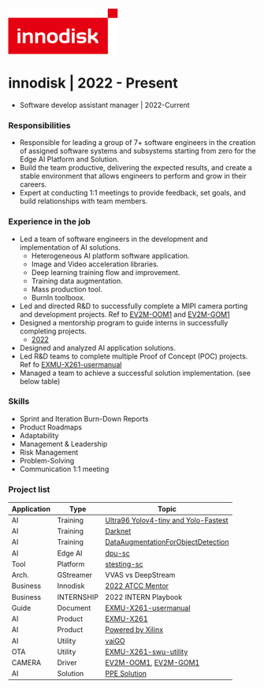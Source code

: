 ![logo](./../img/innodisk_logo.png)  

# innodisk | 2022 - Present
- Software develop assistant manager | 2022-Current    


### Responsibilities
- Responsible for leading a group of 7+ software engineers in the creation of assigned software systems and subsystems starting from zero for the Edge AI Platform and Solution.
- Build the team productive, delivering the expected results, and create a stable environment that allows engineers to perform and grow in their careers.
- Expert at conducting 1:1 meetings to provide feedback, set goals, and build relationships with team members.

### Experience in the job
- Led a team of software engineers in the development and implementation of AI solutions.
	- Heterogeneous AI platform software application.
	- Image and Video acceleration libraries.
	- Deep learning training flow and improvement.
	- Training data augmentation. 
	- Mass production tool.
	- BurnIn toolboox.
- Led and directed R&D to successfully complete a MIPI camera porting and development projects. Ref to [EV2M-OOM1](https://www.innodisk.com/en/products/embedded-peripheral/camera-module/ev2m-oom1) and [EV2M-GOM1](https://www.innodisk.com/en/products/embedded-peripheral/camera-module/ev2m-gom1)
- Designed a mentorship program to guide interns in successfully completing projects.
	- [2022](https://www.youtube.com/watch?v=EgwOABjZdh8)
- Designed and analyzed AI application solutions.
- Led R&D teams to complete multiple Proof of Concept (POC) projects. Ref fo [EXMU-X261-usermanual](https://github.com/InnoIPA/EXMU-X261-usermanual) 
- Managed a team to achieve a successful solution implementation. (see below table)

### Skills
- Sprint and Iteration Burn-Down Reports
- Product Roadmaps
- Adaptability
- Management & Leadership
- Risk Management
- Problem-Solving
- Communication 1:1 meeting


### Project list
Application | Type | Topic 
--- | --- | --- | 
AI | Training | [Ultra96 Yolov4-tiny and Yolo-Fastest](https://github.com/aiotads/Ultra96-Yolov4-tiny-and-Yolo-Fastest)
AI | Training | [Darknet](https://github.com/aiotads/darknet)
AI | Training | [DataAugmentationForObjectDetection](https://github.com/aiotads/DataAugmentationForObjectDetection)
AI | Edge AI | [dpu-sc](https://github.com/InnoIPA/dpu-sc)
Tool | Platform | [stesting-sc](https://github.com/InnoIPA/stesting-sc)
Arch. | GStreamer | VVAS vs DeepStream
Business | Innodisk  | [2022 ATCC Mentor](https://www.atcc.co/)
Business | INTERNSHIP  | 2022 INTERN Playbook
Guide | Document | [EXMU-X261-usermanual](https://github.com/InnoIPA/EXMU-X261-usermanual)
AI | Product | [EXMU-X261](https://www.innodisk.com/en/products/embedded-peripheral/fpga/exmu-x261)
AI | Product | [Powered by Xilinx](https://www.xilinx.com/video/corporate/innodisk-machine-vision-solution-kit-powered-by-amd-kria-som.html)
AI | Utility | [vaiGO](https://github.com/InnoIPA/vaiGO)
OTA | Utility | [EXMU-X261-swu-utility](https://github.com/InnoIPA/EXMU-X261-swu-utility)
CAMERA | Driver | [EV2M-OOM1](https://www.innodisk.com/en/products/embedded-peripheral/camera-module/ev2m-oom1), [EV2M-GOM1](https://www.innodisk.com/en/products/embedded-peripheral/camera-module/ev2m-gom1)
AI | Solution | [PPE Solution](https://www.innodisk.com/en/applications/InnoPPE)